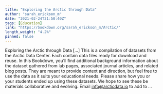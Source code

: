 ```yaml
---
title: "Exploring the Arctic through Data"
author: "sarah_erickson_m"
date: "2021-02-24T21:50:40Z"
tags: [Education]
link: "https://bookdown.org/sarah_erickson_m/Arctic/"
length_weight: "4.2%"
pinned: false
---
```


Exploring the Arctic through Data [...] This is a compilation of datasets from the Arctic Data Center. Each contain data files ready for download and reuse. In this Bookdown, you’ll find additional background information about the dataset gathered from lab pages, associated journal articles, and related blog posts. They are meant to provide context and direction, but feel free to use the data as it suits your educational needs. Please share how you or your students ended up using these datasets. We hope to see these be materials collaborative and evolving. Email info@arcticdata.io to add to ...
